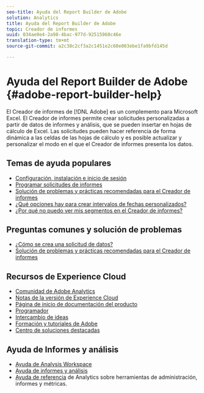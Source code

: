 ```yaml
---
seo-title: Ayuda del Report Builder de Adobe
solution: Analytics
title: Ayuda del Report Builder de Adobe
topic: Creador de informes
uuid: 034ae0e4-2a98-4bac-977d-92515960c46e
translation-type: tm+mt
source-git-commit: a2c38c2cf3a2c1451e2c60e003ebe1fa9bfd145d

---
```



# Ayuda del Report Builder de Adobe {#adobe-report-builder-help}

El Creador de informes de [!DNL Adobe] es un complemento para Microsoft Excel. El Creador de informes permite crear solicitudes personalizadas a partir de datos de informes y análisis, que se pueden insertar en hojas de cálculo de Excel. Las solicitudes pueden hacer referencia de forma dinámica a las celdas de las hojas de cálculo y es posible actualizar y personalizar el modo en el que el Creador de informes presenta los datos.

<!-- >>[!IMPORTANT]
>
>Update your installation of Report Builder to the latest version. This update is a pre-requisite for running the Analytics user ID migration to the Admin Console, beginning in April 2018.
>
>See [Analytics User Migration to the Admin Console](https://marketing.adobe.com/resources/help/en_US/experience-cloud/admin-console/analytics-migration/) for migration information.

>[!IMPORTANT]
>
>Due to the end of support for TLS 1.0, we recommended that Adobe Report Builder (ARB) users download ARB v5.6.21 prior to September 13, 2018. After that date, prior versions of ARB will not be supported. -->

<!-- Tutorial goes here -->

## Temas de ayuda populares

* [Configuración, instalación e inicio de sesión](setup/login.md)
* [Programar solicitudes de informes](schedule-report-requests.md)
* [Solución de problemas y prácticas recomendadas para el Creador de informes](troubleshoot.md)
* [¿Qué opciones hay para crear intervalos de fechas personalizados?](data-requests/configuring-report-dates/c-customized-date-expressions/t-customized-date-expressions.md)
* [¿Por qué no puedo ver mis segmentos en el Creador de informes?](data-requests/segmentation.md)

## Preguntas comunes y solución de problemas

* [¿Cómo se crea una solicitud de datos?](data-requests/t-create-a-data-request.md)
* [Solución de problemas y prácticas recomendadas para el Creador de informes](troubleshoot.md)

## Recursos de Experience Cloud

* [Comunidad de Adobe Analytics](https://helpx.adobe.com/marketing-cloud/analytics.html)
* [Notas de la versión de Experience Cloud](https://marketing.adobe.com/resources/help/en_US/whatsnew/index.html#Current%20Release%20Notes)
* [Página de inicio de documentación del producto](https://marketing.adobe.com/resources/help/en_US/home/index.html)
* [Programador](https://marketing.adobe.com/resources/help/en_US/home/index.html#Developer)
* [Intercambio de ideas](https://ideas.omniture.com/t5/Adobe-Idea-Exchange-for-Omniture/idb-p/IdeaExchange3)
* [Formación y tutoriales de Adobe](https://helpx.adobe.com/learning.html?promoid=KAUDK)
* [Centro de soluciones destacadas](https://www.omniture.com/en/products/online_business_optimization)

## Ayuda de Informes y análisis

* [Ayuda de Analysis Workspace](https://marketing.adobe.com/resources/help/en_US/analytics/analysis-workspace/)
* [Ayuda de informes y análisis](https://marketing.adobe.com/resources/help/en_US/sc/user/index.html)
* [Ayuda de referencia](https://marketing.adobe.com/resources/help/en_US/reference/index.html) de Analytics sobre herramientas de administración, informes y métricas.